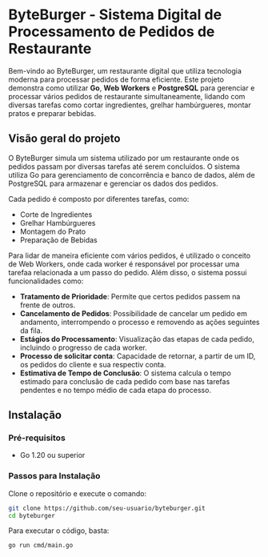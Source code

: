 
# ByteBurger - Sistema Digital de Processamento de Pedidos de Restaurante

Bem-vindo ao ByteBurger, um restaurante digital que utiliza tecnologia moderna para processar pedidos de forma eficiente. Este projeto demonstra como utilizar **Go**, **Web Workers** e **PostgreSQL** para gerenciar e processar vários pedidos de restaurante simultaneamente, lidando com diversas tarefas como cortar ingredientes, grelhar hambúrgueres, montar pratos e preparar bebidas.

## Visão geral do projeto

O ByteBurger simula um sistema utilizado por um restaurante onde os pedidos passam por diversas tarefas até serem concluídos. O sistema utiliza Go para gerenciamento de concorrência e banco de dados, além de PostgreSQL para armazenar e gerenciar os dados dos pedidos.

Cada pedido é composto por diferentes tarefas, como:

- Corte de Ingredientes
- Grelhar Hambúrgueres
- Montagem do Prato
- Preparação de Bebidas

Para lidar de maneira eficiente com vários pedidos, é utilizado o conceito de Web Workers, onde cada worker é responsável por processar uma tarefaa relacionada a um passo do pedido. Além disso, o sistema possui funcionalidades como:

- **Tratamento de Prioridade**: Permite que certos pedidos passem na frente de outros.
- **Cancelamento de Pedidos**: Possibilidade de cancelar um pedido em andamento, interrompendo o processo e removendo as ações seguintes da fila.
- **Estágios do Processamento**: Visualização das etapas de cada pedido, incluindo o progresso de cada worker.
- **Processo de solicitar conta**: Capacidade de retornar, a partir de um ID, os pedidos do cliente e sua respectiv conta.
- **Estimativa de Tempo de Conclusão**: O sistema calcula o tempo estimado para conclusão de cada pedido com base nas tarefas pendentes e no tempo médio de cada etapa do processo.


## Instalação

### Pré-requisitos
- Go 1.20 ou superior

### Passos para Instalação
Clone o repositório e execute o comando:
```bash
git clone https://github.com/seu-usuario/byteburger.git
cd byteburger
```

Para executar o código, basta:
```bash
go run cmd/main.go
```
    